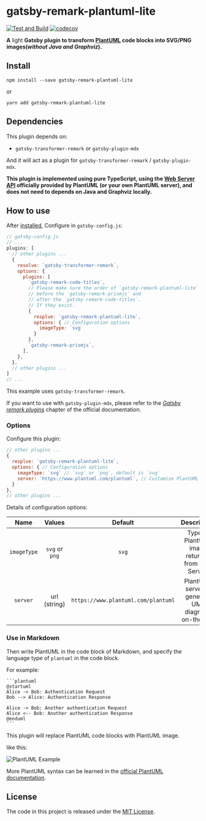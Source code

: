 # gatsby-remark-plantuml-lite

[![Test and Build](https://github.com/Mogeko/gatsby-remark-plantuml-lite/workflows/Test%20and%20Build/badge.svg)](https://github.com/Mogeko/gatsby-remark-plantuml-lite/actions?query=workflow%3A%22Test+and+Build%22)
[![codecov](https://codecov.io/gh/Mogeko/gatsby-remark-plantuml-lite/branch/master/graph/badge.svg)](https://codecov.io/gh/Mogeko/gatsby-remark-plantuml-lite)


**A** light **Gatsby plugin to transform [PlantUML][plantuml_home] code blocks into SVG/PNG images(_without Java and Graphviz_).**

## Install

```
npm install --save gatsby-remark-plantuml-lite
```

or

```
yarn add gatsby-remark-plantuml-lite
```

## Dependencies

This plugin depends on:

- `gatsby-transformer-remark` or `gatsby-plugin-mdx`

And it will act as a plugin for `gatsby-transformer-remark` / `gatsby-plugin-mdx`.

**This plugin is implemented using pure TypeScript, using the [Web Server API][plantuml_server] officially provided by PlantUML (or your own PlantUML server), and does not need to depends on Java and Graphviz locally.**

## How to use

After [installed](#install), Configure in `gatsby-config.js`:

```javascript
// gatsby-config.js
// ...
plugins: [
  // other plugins ...
  {
    resolve: `gatsby-transformer-remark`,
    options: {
      plugins: [
        `gatsby-remark-code-titles`,
        // Please make sure the order of `gatsby-remark-plantuml-lite`
        // before the `gatsby-remark-prismjs` and 
        // after the `gatsby-remark-code-titles`.
        // If they exist.
        {
          resplve: `gatsby-remark-plantuml-lite`,
          options: { // Configuration options
            imageType: `svg`
          }
        },
        `gatsby-remark-prismjs`,
      ],
    },
  },
  // other plugins ...
]
// ...
```

This example uses `gatsby-transformer-remark`.

If you want to use with `gatsby-plugin-mdx`, please refer to the [_Gatsby remark plugins_][mdx_gatsby_remark_plugins] chapter of the official documentation.

### Options

Configure this plugin:

```javascript
// other plugins ...
{
  resplve: `gatsby-remark-plantuml-lite`,
  options: { // Configuration options
    imageType: `svg` // `svg` or `png`, default is `svg`
    server: `https://www.plantuml.com/plantuml`, // Customize PlantUML server
  }
},
// other plugins ...
```

Details of configuration options:

|    Name     |     Values     |               Default               |                     Description                      |
| :---------: | :------------: | :---------------------------------: | :--------------------------------------------------: |
| `imageType` | `svg` or `png` |                `svg`                |   Type of PlantUML image returned from Web Server.   |
|  `server`   |  url (string)  | `https://www.plantuml.com/plantuml` | PlantUML server to generate UML diagrams on-the-fly. |

### Use in Markdown

Then write PlantUML in the code block of Markdown, and specify the language type of `plantuml` in the code block.

For example:

````
```plantuml
@startuml
Alice -> Bob: Authentication Request
Bob --> Alice: Authentication Response

Alice -> Bob: Another authentication Request
Alice <-- Bob: Another authentication Response
@enduml
```
````

This plugin will replace PlantUML code blocks with PlantUML image.

like this:

![PlantUML Example][plantuml_example]

More PlantUML syntax can be learned in the [official PlantUML documentation](plantuml_home).

## License

The code in this project is released under the [MIT License][license].


[plantuml_home]: https://plantuml.com
[plantuml_server]: http://www.plantuml.com/plantuml/uml/SyfFKj2rKt3CoKnELR1Io4ZDoSa70000
[plantuml_example]: https://www.plantuml.com/plantuml/svg/SoWkIImgAStDuNBCoKnELT2rKt3AJx9IS2mjoKZDAybCJYp9pCzJ24ejB4qjBk42oYde0jM05MDHLLoGdrUSoeLkM5u-K5sHGY9MGw6ARNHryQb66EwGcfS2T300

[mdx_gatsby_remark_plugins]: https://www.gatsbyjs.com/docs/mdx/plugins/#gatsby-remark-plugins

[license]: https://github.com/Mogeko/gatsby-remark-plantuml-lite/blob/master/LICENSE
